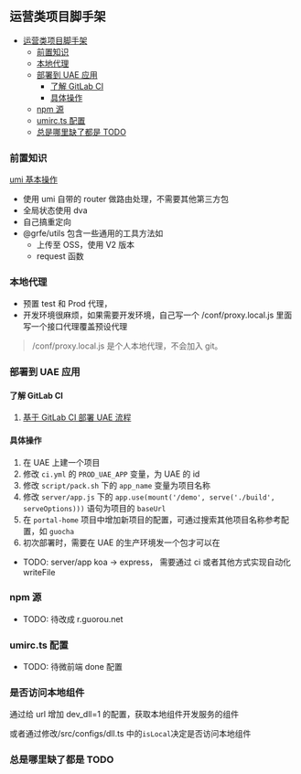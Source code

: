 #

## 运营类项目脚手架

- [运营类项目脚手架](#运营类项目脚手架)
  - [前置知识](#前置知识)
  - [本地代理](#本地代理)
  - [部署到 UAE 应用](#部署到uae应用)
    - [了解 GitLab CI](#了解uaegitlab-ci)
    - [具体操作](#具体操作)
  - [npm 源](#npm源)
  - [umirc.ts 配置](#umircts-配置)
  - [总是哪里缺了都是 TODO](#总是哪里缺了都是todo)

### 前置知识

[umi 基本操作](https://umijs.org/zh-CN/docs/directory-structure)

- 使用 umi 自带的 router 做路由处理，不需要其他第三方包
- 全局状态使用 dva
- 自己搞重定向
- @grfe/utils 包含一些通用的工具方法如
  - 上传至 OSS，使用 V2 版本
  - request 函数

### 本地代理

- 预置 test 和 Prod 代理，
- 开发环境很麻烦，如果需要开发环境，自己写一个 /conf/proxy.local.js 里面写一个接口代理覆盖预设代理

> /conf/proxy.local.js 是个人本地代理，不会加入 git。

### 部署到 UAE 应用

#### 了解 GitLab CI

1. [基于 GitLab CI 部署 UAE 流程](http://doc.shensz.local/pages/viewpage.action?pageId=26937001)

#### 具体操作

1. 在 UAE 上建一个项目
2. 修改 `ci.yml` 的 `PROD_UAE_APP` 变量，为 UAE 的 id
3. 修改 `script/pack.sh` 下的 `app_name` 变量为项目名称
4. 修改 `server/app.js` 下的 `app.use(mount('/demo', serve('./build', serveOptions)))` 语句为项目的 `baseUrl`
5. 在 `portal-home` 项目中增加新项目的配置，可通过搜索其他项目名称参考配置，如 `guocha`
6. 初次部署时，需要在 UAE 的生产环境发一个包才可以在

- TODO: server/app koa -> express， 需要通过 ci 或者其他方式实现自动化 writeFile

### npm 源

- TODO: 待改成 r.guorou.net

### umirc.ts 配置

- TODO: 待微前端 done 配置

### 是否访问本地组件

通过给 url 增加 dev_dll=1 的配置，获取本地组件开发服务的组件

或者通过修改/src/configs/dll.ts 中的`isLocal`决定是否访问本地组件

### 总是哪里缺了都是 TODO

